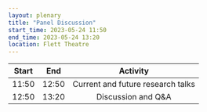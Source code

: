 ```yaml
---
layout: plenary
title: "Panel Discussion"
start_time: 2023-05-24 11:50
end_time: 2023-05-24 13:20
location: Flett Theatre 
---
```



| Start     | End      | Activity                           |
|   :----:  |   :----: |   :----:                           |
| 11:50     | 12:50    | Current and future research talks  |
| 12:50     | 13:20    | Discussion and Q&A                 |
